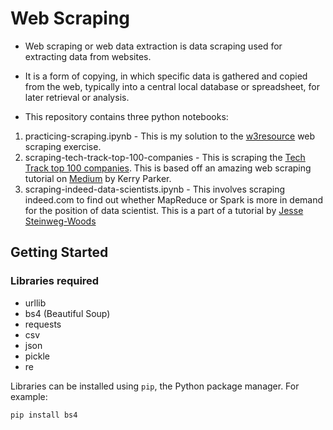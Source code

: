 # Web Scraping

-  Web scraping or web data extraction is data scraping used for extracting data from websites.
-  It is a form of copying, in which specific data is gathered and copied from the web, typically into a central local database or spreadsheet, for later retrieval or analysis.

-  This repository contains three python notebooks:
  1)  practicing-scraping.ipynb - This is my solution to the [w3resource](https://www.w3resource.com/python-exercises/web-scraping/index.php) web scraping exercise.
  2)  scraping-tech-track-top-100-companies - This is scraping the [Tech Track top 100 companies](http://www.fasttrack.co.uk/league-tables/tech-track-100/league-table/). This is based off an amazing web scraping tutorial on [Medium](https://towardsdatascience.com/data-science-skills-web-scraping-using-python-d1a85ef607ed) by Kerry Parker.
  3)  scraping-indeed-data-scientists.ipynb - This involves scraping indeed.com to find out whether MapReduce or Spark is more in demand for the position of data scientist. This is a part of a tutorial by [Jesse Steinweg-Woods](https://jessesw.com/Data-Science-Skills/)
  
  
  ## Getting Started
  
  ### Libraries required
  -  urllib
  -  bs4 (Beautiful Soup)
  -  requests
  -  csv
  -  json
  -  pickle
  -  re
  
  Libraries can be installed using ```pip```, the Python package manager.
  For example:
  
  ```pip install bs4```
